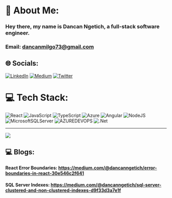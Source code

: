 # 💫 About Me:
### Hey there, my name is Dancan Ngetich, a full-stack software engineer.
### Email: dancanmilgo73@gmail.com


## 🌐 Socials:
[![LinkedIn](https://img.shields.io/badge/LinkedIn-%230077B5.svg?logo=linkedin&logoColor=white)](https://linkedin.com/in/dancan-ngetich-151738175) [![Medium](https://img.shields.io/badge/Medium-12100E?logo=medium&logoColor=white)](https://medium.com/@@dancanngetich) [![Twitter](https://img.shields.io/badge/Twitter-%231DA1F2.svg?logo=Twitter&logoColor=white)](https://twitter.com/DancanKngetich) 

# 💻 Tech Stack:
![React](https://img.shields.io/badge/react-%2320232a.svg?style=for-the-badge&logo=react&logoColor=%2361DAFB) ![JavaScript](https://img.shields.io/badge/javascript-%23323330.svg?style=for-the-badge&logo=javascript&logoColor=%23F7DF1E) ![TypeScript](https://img.shields.io/badge/typescript-%23007ACC.svg?style=for-the-badge&logo=typescript&logoColor=white) ![Azure](https://img.shields.io/badge/azure-%230072C6.svg?style=for-the-badge&logo=microsoftazure&logoColor=white) ![Angular](https://img.shields.io/badge/angular-%23DD0031.svg?style=for-the-badge&logo=angular&logoColor=white) ![NodeJS](https://img.shields.io/badge/node.js-6DA55F?style=for-the-badge&logo=node.js&logoColor=white) ![MicrosoftSQLServer](https://img.shields.io/badge/Microsoft%20SQL%20Server-CC2927?style=for-the-badge&logo=microsoft%20sql%20server&logoColor=white) ![AZUREDEVOPS](https://img.shields.io/badge/azuredevops-0078D7.svg?style=for-the-badge&logo=azuredevops&logoColor=white&color=%230078D7) ![.Net](https://img.shields.io/badge/.NET-5C2D91?style=for-the-badge&logo=.net&logoColor=white)

---
[![](https://visitcount.itsvg.in/api?id=Dancanmilgo73&icon=0&color=0)](https://visitcount.itsvg.in)

## 💻 Blogs:
#### React Error Boundaries: https://medium.com/@dancanngetich/error-boundaries-in-react-30e546c2f641
#### SQL Server Indexes: https://medium.com/@dancanngetich/sql-server-clustered-and-non-clustered-indexes-d9f33d3a7e1f

